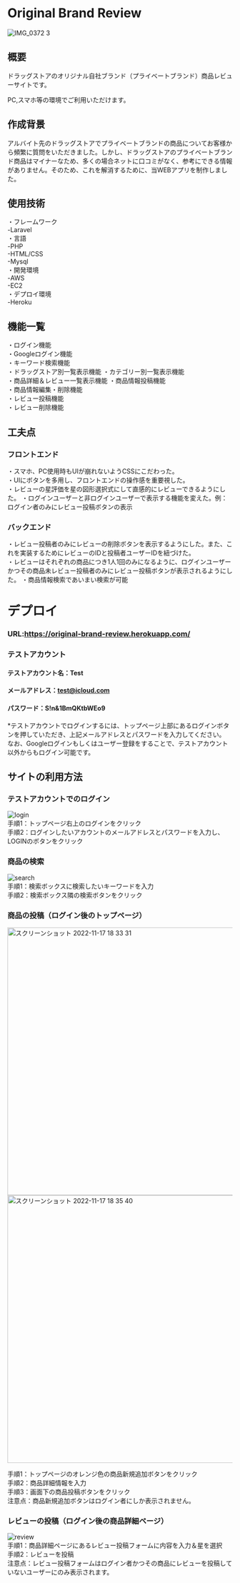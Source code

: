 # Original Brand Review
![IMG_0372 3](https://user-images.githubusercontent.com/110439048/202403741-77afdd22-017e-4e03-9d07-5703ee273483.jpg)

## 概要  

ドラッグストアのオリジナル自社ブランド（プライベートブランド）商品レビューサイトです。

PC,スマホ等の環境でご利用いただけます。  

## 作成背景
アルバイト先のドラッグストアでプライベートブランドの商品についてお客様から頻繁に質問をいただきました。しかし、ドラッグストアのプライベートブランド商品はマイナーなため、多くの場合ネットに口コミがなく、参考にできる情報がありません。そのため、これを解消するために、当WEBアプリを制作しました。

## 使用技術  
・フレームワーク  
-Laravel  
・言語  
-PHP  
-HTML/CSS  
-Mysql  
・開発環境  
-AWS  
 -EC2  
 ・デプロイ環境  
-Heroku  
 
 
 ## 機能一覧  
 ・ログイン機能  
 ・Googleログイン機能  
 ・キーワード検索機能  
 ・ドラッグストア別一覧表示機能
 ・カテゴリー別一覧表示機能  
 ・商品詳細＆レビュー一覧表示機能
 ・商品情報投稿機能  
 ・商品情報編集・削除機能  
 ・レビュー投稿機能  
 ・レビュー削除機能  
 
 ## 工夫点 
 ### フロントエンド 
・スマホ、PC使用時もUIが崩れないようCSSにこだわった。  
・UIにボタンを多用し、フロントエンドの操作感を重要視した。  
・レビューの星評価を星の図形選択式にして直感的にレビューできるようにした。
・ログインユーザーと非ログインユーザーで表示する機能を変えた。例：ログイン者のみにレビュー投稿ボタンの表示  
 ### バックエンド  
・レビュー投稿者のみにレビューの削除ボタンを表示するようにした。また、これを実装するためにレビューのIDと投稿者ユーザーIDを紐づけた。  
・レビューはそれぞれの商品につき1人1回のみになるように、ログインユーザーかつその商品未レビュー投稿者のみにレビュー投稿ボタンが表示されるようにした。
・商品情報検索であいまい検索が可能  

# デプロイ
### URL:https://original-brand-review.herokuapp.com/
### テストアカウント  
#### テストアカウント名：Test  
#### メールアドレス：test@icloud.com  
#### パスワード：S!n&1BmQKtbWEo9
*テストアカウントでログインするには、トップページ上部にあるログインボタンを押していただき、上記メールアドレスとパスワードを入力してください。
なお、Googleログインもしくはユーザー登録をすることで、テストアカウント以外からもログイン可能です。　　
 
 ## サイトの利用方法
 ### テストアカウントでのログイン   
![login](https://user-images.githubusercontent.com/110439048/202408557-77ac4e24-09b9-4d1b-a03f-ebef4a1699df.gif)  
手順1：トップページ右上のログインをクリック　　  
手順2：ログインしたいアカウントのメールアドレスとパスワードを入力し、LOGINのボタンをクリック  

 ### 商品の検索  
 ![search](https://user-images.githubusercontent.com/110439048/202412765-56a128e0-5ba0-4df9-b97f-f89a1d7fe9c7.gif)  
 手順1：検索ボックスに検索したいキーワードを入力　　  
 手順2：検索ボックス隣の検索ボタンをクリック  
 
 ### 商品の投稿（ログイン後のトップページ）
 <img width="600" alt="スクリーンショット 2022-11-17 18 33 31" src="https://user-images.githubusercontent.com/110439048/202410254-6b1bff05-81c0-4014-bdbe-07c462e71851.png">  
<img width="600" alt="スクリーンショット 2022-11-17 18 35 40" src="https://user-images.githubusercontent.com/110439048/202410281-77c18bd7-1527-482c-aca3-271b725d92ad.png">  
  
 手順1：トップページのオレンジ色の商品新規追加ボタンをクリック  
 手順2：商品詳細情報を入力  
 手順3：画面下の商品投稿ボタンをクリック  
 注意点：商品新規追加ボタンはログイン者にしか表示されません。  
 
 ### レビューの投稿（ログイン後の商品詳細ページ）  
 ![review](https://user-images.githubusercontent.com/110439048/202413039-e72b5e1f-b3e3-46c0-90c8-e5a7e5e7429d.gif)   
 手順1：商品詳細ページにあるレビュー投稿フォームに内容を入力＆星を選択  
 手順2：レビューを投稿  
 注意点：レビュー投稿フォームはログイン者かつその商品にレビューを投稿していないユーザーにのみ表示されます。  
 
 
